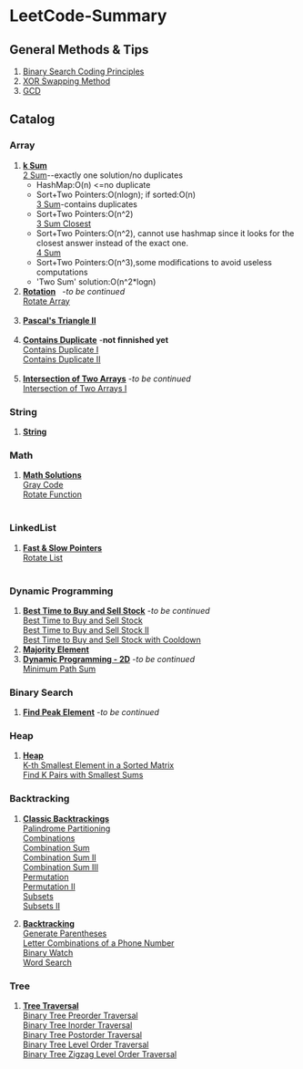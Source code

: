 # LeetCode-Summary

## General Methods & Tips
1. [Binary Search Coding Principles](https://github.com/TongZhangUSC/LeetCode-Summary/blob/master/Binary%20Search%20Coding%20Principles.md)
2. [XOR Swapping Method](https://github.com/TongZhangUSC/LeetCode-Summary/blob/master/XOR%20Swapping%20Method.md)
3. [GCD](https://github.com/TongZhangUSC/LeetCode-Summary/blob/master/GCD.md)

## Catalog

### Array

1. [**k Sum**](https://github.com/TongZhangUSC/LeetCode-Summary/blob/master/k-Sum.md)<br/>
   [2 Sum](https://github.com/TongZhangUSC/LeetCode-Summary/blob/master/k-Sum.md#2-sum)--exactly one solution/no duplicates<br/>
   - HashMap:O(n) <=no duplicate<br/>
   - Sort+Two Pointers:O(nlogn); if sorted:O(n)<br/>
   [3 Sum](https://github.com/TongZhangUSC/LeetCode-Summary/blob/master/k-Sum.md#3-sum)-contains duplicates<br/>
   - Sort+Two Pointers:O(n^2)<br/>
   [3 Sum Closest](https://github.com/TongZhangUSC/LeetCode-Summary/blob/master/k-Sum.md#3-sum-closest)<br/>
   - Sort+Two Pointers:O(n^2), cannot use hashmap since it looks for the closest answer instead of the exact one.<br/>
   [4 Sum](https://github.com/TongZhangUSC/LeetCode-Summary/blob/master/k-Sum.md#4-sum) <br/>
   - Sort+Two Pointers:O(n^3),some modifications to avoid useless computations<br/>
   - 'Two Sum' solution:O(n^2*logn)<br/>
2. [**Rotation**](https://github.com/TongZhangUSC/LeetCode-Summary/blob/master/rotation.md)    -*to be continued*<br/>
   [Rotate Array](https://github.com/TongZhangUSC/LeetCode-Summary/blob/master/rotation.md#rotate-array)<br/><br/>
3. [**Pascal's Triangle II**](https://github.com/TongZhangUSC/LeetCode-Summary/blob/master/Pascal%20Triangle.md)
<br/><br/>
4. [**Contains Duplicate**](https://github.com/TongZhangUSC/LeetCode-Summary/blob/master/Contains%20Duplicate.md) -**not finnished yet**<br/>
   [Contains Duplicate I](https://github.com/TongZhangUSC/LeetCode-Summary/blob/master/Contains%20Duplicate.md#contains-duplicate-i)<br/>
   [Contains Duplicate II](https://github.com/TongZhangUSC/LeetCode-Summary/blob/master/Contains%20Duplicate.md#contains-duplicate-ii)<br/><br/>
5. [**Intersection of Two Arrays**](https://github.com/TongZhangUSC/LeetCode-Summary/blob/master/Intersection%20of%20Two%20Arrays.md)     -*to be continued* <br/>
    [Intersection of Two Arrays I](https://github.com/TongZhangUSC/LeetCode-Summary/blob/master/Intersection%20of%20Two%20Arrays.md#intersection-of-two-arrays-i) <br/>

### String

1. [**String**](https://github.com/TongZhangUSC/LeetCode-Summary/blob/master/String.md)

### Math
   
1. [**Math Solutions**](https://github.com/TongZhangUSC/LeetCode-Summary/blob/master/Problems%20with%20Math%20Solutions.md)<br/>
   [Gray Code](https://github.com/TongZhangUSC/LeetCode-Summary/blob/master/Problems%20with%20Math%20Solutions.md#gray-code)<br/>
   [Rotate Function](https://github.com/TongZhangUSC/LeetCode-Summary/blob/master/Problems%20with%20Math%20Solutions.md#rotate-function) <br/><br/>
   
### LinkedList

1. [**Fast & Slow Pointers**](https://github.com/TongZhangUSC/LeetCode-Summary/blob/master/LinkedList%20with%20Fast%20%26%20Slow%20Pointers.md)<br/>
   [Rotate List](https://github.com/TongZhangUSC/LeetCode-Summary/blob/master/LinkedList%20with%20Fast%20%26%20Slow%20Pointers.md#rotate-list)<br/><br/>
   
### Dynamic Programming
  
1. [**Best Time to Buy and Sell Stock**](https://github.com/TongZhangUSC/LeetCode-Summary/blob/master/Best%20Time%20to%20Buy%20and%20Sell%20Stock.md)    -*to be continued*<br/>
   [Best Time to Buy and Sell Stock](https://github.com/TongZhangUSC/LeetCode-Summary/blob/master/Best%20Time%20to%20Buy%20and%20Sell%20Stock.md#best-time-to-buy-and-sell-stock-i)<br/>
   [Best Time to Buy and Sell Stock II](https://github.com/TongZhangUSC/LeetCode-Summary/blob/master/Best%20Time%20to%20Buy%20and%20Sell%20Stock.md#best-time-to-buy-and-sell-stock-ii)<br/>
   [Best Time to Buy and Sell Stock with Cooldown](https://github.com/TongZhangUSC/LeetCode-Summary/blob/master/Best%20Time%20to%20Buy%20and%20Sell%20Stock.md#best-time-to-buy-and-sell-stock-with-cooldown)<br/>
2. [**Majority Element**](https://github.com/TongZhangUSC/LeetCode-Summary/blob/master/Majority%20Element.md)<br/>
3. [**Dynamic Programming - 2D**](https://github.com/TongZhangUSC/LeetCode-Summary/blob/master/Dinamic%20Programming-2D.md)    -*to be continued*<br/>
   [Minimum Path Sum](https://github.com/TongZhangUSC/LeetCode-Summary/blob/master/Dinamic%20Programming-2D.md#minimum-path-sum)
      
### Binary Search

1. [**Find Peak Element**](https://github.com/TongZhangUSC/LeetCode-Summary/blob/master/Find%20Peak%20Element.md)     -*to be continued*

### Heap

1. [**Heap**](https://github.com/TongZhangUSC/LeetCode-Summary/blob/master/Heap.md)<br/>
    [K-th Smallest Element in a Sorted Matrix](https://github.com/TongZhangUSC/LeetCode-Summary/blob/master/Heap.md#k-th-smallest-element-in-a-sorted-matrix) <br/>
    [Find K Pairs with Smallest Sums](https://github.com/TongZhangUSC/LeetCode-Summary/blob/master/Heap.md#find-k-pairs-with-smallest-sums)  

### Backtracking

1. [**Classic Backtrackings**](https://github.com/TongZhangUSC/LeetCode-Summary/blob/master/Classic%20Backtrackings.md) <br/>
    [Palindrome Partitioning](https://github.com/TongZhangUSC/LeetCode-Summary/blob/master/Classic%20Backtrackings.md#palindrome-partitioning) <br/>
    [Combinations](https://github.com/TongZhangUSC/LeetCode-Summary/blob/master/Classic%20Backtrackings.md#combinations) <br/>
    [Combination Sum](https://github.com/TongZhangUSC/LeetCode-Summary/blob/master/Classic%20Backtrackings.md#combination-sum) <br/>
    [Combination Sum II](https://github.com/TongZhangUSC/LeetCode-Summary/blob/master/Classic%20Backtrackings.md#combination-sum-ii) <br/>
    [Combination Sum III](https://github.com/TongZhangUSC/LeetCode-Summary/blob/master/Classic%20Backtrackings.md#combination-sum-iii) <br/>
    [Permutation](https://github.com/TongZhangUSC/LeetCode-Summary/blob/master/Classic%20Backtrackings.md#permutation) <br/>
    [Permutation II](https://github.com/TongZhangUSC/LeetCode-Summary/blob/master/Classic%20Backtrackings.md#permutation-ii) <br/>
    [Subsets](https://github.com/TongZhangUSC/LeetCode-Summary/blob/master/Classic%20Backtrackings.md#subsets) <br/>
    [Subsets II](https://github.com/TongZhangUSC/LeetCode-Summary/blob/master/Classic%20Backtrackings.md#subsetsii) 
    
2. [**Backtracking**](https://github.com/TongZhangUSC/LeetCode-Summary/blob/master/Backtracking.md) <br/>
    [Generate Parentheses](https://github.com/TongZhangUSC/LeetCode-Summary/blob/master/Backtracking.md#generate-parentheses) <br/>
    [Letter Combinations of a Phone Number](https://github.com/TongZhangUSC/LeetCode-Summary/blob/master/Backtracking.md#letter-combinations-of-a-phone-number) <br/>
    [Binary Watch](https://github.com/TongZhangUSC/LeetCode-Summary/blob/master/Backtracking.md#binary-watch) <br/>
    [Word Search](https://github.com/TongZhangUSC/LeetCode-Summary/blob/master/Backtracking.md#word-search)

### Tree

1. [**Tree Traversal**](https://github.com/TongZhangUSC/LeetCode-Summary/blob/master/Tree%20Traversal.md)<br/>
    [Binary Tree Preorder Traversal](https://github.com/TongZhangUSC/LeetCode-Summary/blob/master/Tree%20Traversal.md#binary-tree-preorder-traversal)<br/>
    [Binary Tree Inorder Traversal](https://github.com/TongZhangUSC/LeetCode-Summary/blob/master/Tree%20Traversal.md#binary-tree-inorder-traversal)<br/>
    [Binary Tree Postorder Traversal](https://github.com/TongZhangUSC/LeetCode-Summary/blob/master/Tree%20Traversal.md#binary-tree-postorder-traversal)<br/>
    [Binary Tree Level Order Traversal](https://github.com/TongZhangUSC/LeetCode-Summary/blob/master/Tree%20Traversal.md#binary-tree-level-order-traversal)<br/>
    [Binary Tree Zigzag Level Order Traversal](https://github.com/TongZhangUSC/LeetCode-Summary/blob/master/Tree%20Traversal.md#binary-tree-zigzag-level-order-traversal)<br/>

